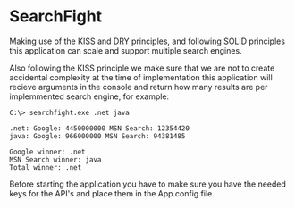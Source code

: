 # SearchFight

Making use of the KISS and DRY principles, and following SOLID principles
this application can scale and support multiple search engines.

Also following the KISS principle we make sure that we are not to create accidental
complexity at the time of implementation
this application will recieve arguments in the console and return how many results
are per implemmented search engine, for example:


    C:\> searchfight.exe .net java

    .net: Google: 4450000000 MSN Search: 12354420
    java: Google: 966000000 MSN Search: 94381485

    Google winner: .net
    MSN Search winner: java
    Total winner: .net  

Before starting the application you have to make sure you have the needed keys for 
the API's and place them in the App.config file.
